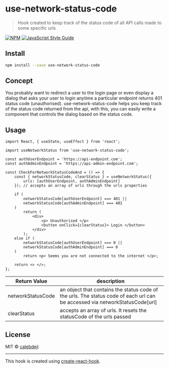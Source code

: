# use-network-status-code

> Hook created to keep track of the status code of all API calls made to some specific urls

[![NPM](https://img.shields.io/npm/v/use-network-status-code.svg)](https://www.npmjs.com/package/use-network-status-code) [![JavaScript Style Guide](https://img.shields.io/badge/code_style-standard-brightgreen.svg)](https://standardjs.com)

## Install

```bash
npm install --save use-network-status-code
```

## Concept

You probably want to redirect a user to the login page or even display a dialog that asks your user to login anytime a particular endpoint returns 401 status code (unauthorised). use-network-status-code helps you keep track of the status code returned from the api, with this, you can easily write a component that controls the dialog based on the status code.

## Usage

```tsx
import React, { useState, useEffect } from 'react';

import useNetworkStatus from 'use-network-status-code';

const authUserEndpoint = 'https://api-endpoint.com';
const authAdminEndpoint = 'https://api-admin-endpoint.com';

const CheckForNetworkStatusCodeAnd = () => {
	const { networkStatusCode, clearStatus } = useNetworkStatus({
		urls: [authUserEndpoint, authAdminEndpoint]
	}); // accepts an array of urls through the urls properties

	if (
		networkStatusCode[authUserEndpoint] === 401 ||
		networkStatusCode[authAdminEndpoint] === 401
	)
		return (
			<div>
				<p> Unauthorised </p>
				<button onClick={clearStatus}> Login </button>
			</div>
		);
	else if (
		networkStatusCode[authUserEndpoint] === 0 ||
		networkStatusCode[authAdminEndpoint] === 0
	)
		return <p> Seems you are not connected to the internet </p>;

	return <> </>;
};
```

| Return Value      | description                                                                                                                 |
| ----------------- | --------------------------------------------------------------------------------------------------------------------------- |
| networkStatusCode | an object that contains the status code of the urls. The status code of each url can be accessed via networkStatusCode[url] |
| clearStatus       | accepts an array of urls. It resets the statusCode of the urls passed                                                       |

## License

MIT © [calebdeji](https://github.com/calebdeji)

---

This hook is created using [create-react-hook](https://github.com/hermanya/create-react-hook).
